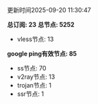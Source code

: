 更新时间2025-09-20 11:30:47

**总订阅: 23**
**总节点: 5252**
- vless节点: 13

**google ping有效节点: 85**
- ss节点: 70
- v2ray节点: 13
- trojan节点: 1
- ssr节点: 1
